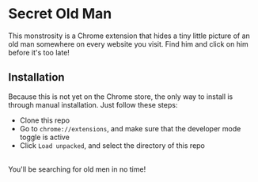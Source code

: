# Secret Old Man
This monstrosity is a Chrome extension that hides a tiny little picture of an old man somewhere on every website you visit.
Find him and click on him before it's too late!

## Installation
Because this is not yet on the Chrome store, the only way to install is through manual installation. Just follow these steps:
* Clone this repo
* Go to `chrome://extensions`, and make sure that the developer mode toggle is active
* Click `Load unpacked`, and select the directory of this repo
<br>
You'll be searching for old men in no time!
